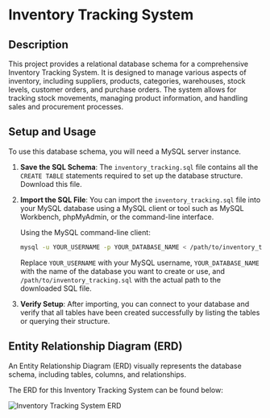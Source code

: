 # Inventory Tracking System

## Description

This project provides a relational database schema for a comprehensive Inventory Tracking System. It is designed to manage various aspects of inventory, including suppliers, products, categories, warehouses, stock levels, customer orders, and purchase orders. The system allows for tracking stock movements, managing product information, and handling sales and procurement processes.

## Setup and Usage

To use this database schema, you will need a MySQL server instance.

1.  **Save the SQL Schema**: The `inventory_tracking.sql` file contains all the `CREATE TABLE` statements required to set up the database structure. Download this file.
2.  **Import the SQL File**: You can import the `inventory_tracking.sql` file into your MySQL database using a MySQL client or tool such as MySQL Workbench, phpMyAdmin, or the command-line interface.

    Using the MySQL command-line client:
    ```bash
    mysql -u YOUR_USERNAME -p YOUR_DATABASE_NAME < /path/to/inventory_tracking.sql
    ```
    Replace `YOUR_USERNAME` with your MySQL username, `YOUR_DATABASE_NAME` with the name of the database you want to create or use, and `/path/to/inventory_tracking.sql` with the actual path to the downloaded SQL file.

3.  **Verify Setup**: After importing, you can connect to your database and verify that all tables have been created successfully by listing the tables or querying their structure.

## Entity Relationship Diagram (ERD)

An Entity Relationship Diagram (ERD) visually represents the database schema, including tables, columns, and relationships.

The ERD for this Inventory Tracking System can be found below:

![Inventory Tracking System ERD](https://private-us-east-1.manuscdn.com/sessionFile/JhtbiBW4Ouqqryo4tNDHmJ/sandbox/sUPv6Pf322V56o37IhuZd7-images_1747335923658_na1fn_L2hvbWUvdWJ1bnR1L2ludmVudG9yeV9lcmRfZnVsbC0x.png?Policy=eyJTdGF0ZW1lbnQiOlt7IlJlc291cmNlIjoiaHR0cHM6Ly9wcml2YXRlLXVzLWVhc3QtMS5tYW51c2Nkbi5jb20vc2Vzc2lvbkZpbGUvSmh0YmlCVzRPdXFxcnlvNHROREhtSi9zYW5kYm94L3NVUHY2UGYzMjJWNTZvMzdJaHVaZDctaW1hZ2VzXzE3NDczMzU5MjM2NThfbmExZm5fTDJodmJXVXZkV0oxYm5SMUwybHVkbVZ1ZEc5eWVWOWxjbVJmWm5Wc2JDMHgucG5nIiwiQ29uZGl0aW9uIjp7IkRhdGVMZXNzVGhhbiI6eyJBV1M6RXBvY2hUaW1lIjoxNzY3MjI1NjAwfX19XX0_&Key-Pair-Id=K2HSFNDJXOU9YS&Signature=WpZyXuYVF1hS9gIlkJmAinuVmq5couFvYq4~lhRb2xPwl3l42~8KnQ926TMAnQOuxJvQT5CwYpw-R4tnya1XgXh4PXAH5zesV3VT4~Rv89yow1zFSkC-aglkNs0gqaarSKewpS~NZNDefOgWEsJ4cmTE63bOtL1nCknnUq8MFZMaF3fZ0zZ6~TVslwCot9ID1x~i-rOk6mwrPk76uPgWuEc~o1auyuL-f7FkKa6C2c5NmZXTvK~Yov7vYhskqDFdxFggBU4GxsHHsmLw8lRRAPRwoJ0OjcOVRed3CtBjjIm2Vyhe~hvxVu86ncYPdDmUlUuuNMIBPUs6tcblTbkPtw__)



